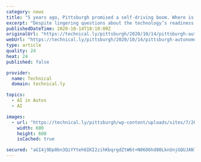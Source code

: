 ```yaml
---
category: news
title: "5 years ago, Pittsburgh promised a self-driving boom. Where is it now?"
excerpt: "Despite lingering questions about the technology’s readiness, the city is well-positioned to remain a leader in the autonomy field."
publishedDateTime: 2020-10-14T18:18:00Z
originalUrl: "https://technical.ly/pittsburgh/2020/10/14/pittsburgh-autonomous-vehicles/"
webUrl: "https://technical.ly/pittsburgh/2020/10/14/pittsburgh-autonomous-vehicles/"
type: article
quality: 24
heat: 24
published: false

provider:
  name: Technical
  domain: technical.ly

topics:
  - AI in Autos
  - AI

images:
  - url: "https://technical.ly/pittsburgh/wp-content/uploads/sites/7/2020/10/BrianConway.jpeg"
    width: 600
    height: 600
    isCached: true

secured: "aGI4j9Dp0bn3QiYYteh6IKI2zihKbqrgdZtW6t+N06O6hd80LknUnjGQUJANlMoYPvSmkEJaXh/wjM5QEcPlL6qknuYcL9QE2M1PBNbtERIT1UZ/Z6+CAwhiapVtAs7gXTrjqjGoxp58r3FAI1y0Lri7pVImA5mZNilK2upq7FjTiAMI6CH2d3TO82xdZ6dVXObsMgny5p0fZJQ5M6ICSoVPGUlkvZJw43p4roLbXuDwlmjd55kDIf711AW2fj0IcsOoGKflyP9/ZcyQ/kj+LLQdon8qN1ybWs1gtC+3jaC11ywGZgh3dkcs+F2QjLytn3Hnz2C7JOrkcJunKhVA+PLVd0IwTMkitp1xWBpdjSU=;livHtAS2M1TI1geAHavKgA=="
---
```


